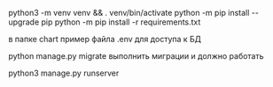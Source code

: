 python3 -m venv venv && . venv/bin/activate python -m pip install --upgrade pip python -m pip install -r requirements.txt

в папке chart пример файла .env для доступа к БД

python manage.py migrate выполнить миграции и должно работать

python3 manage.py runserver
